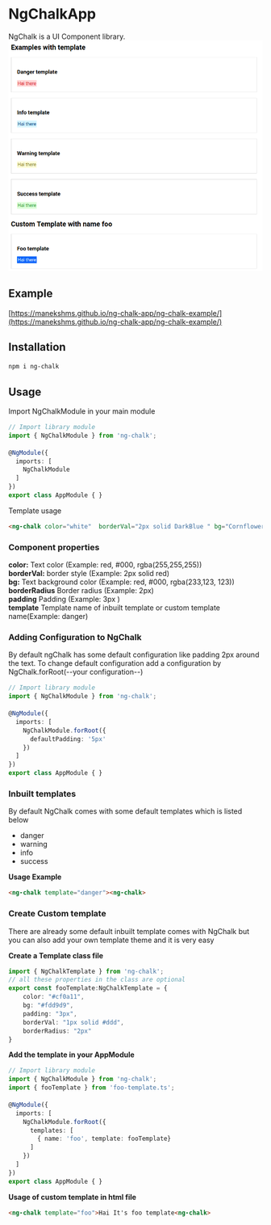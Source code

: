 # NgChalkApp
NgChalk is a UI Component library.
![Screenshort](https://raw.githubusercontent.com/manekshms/ng-chalk-app/master/projects/ng-chalk-example/src/assets/img/ng-chalk-example.png)

## Example
[https://manekshms.github.io/ng-chalk-app/ng-chalk-example/](https://manekshms.github.io/ng-chalk-app/ng-chalk-example/)

## Installation
```bash
npm i ng-chalk
```
## Usage

Import NgChalkModule in your main module

```ts
// Import library module
import { NgChalkModule } from 'ng-chalk';

@NgModule({
  imports: [
    NgChalkModule
  ]
})
export class AppModule { }
```
Template usage  

```html
<ng-chalk color="white"  borderVal="2px solid DarkBlue " bg="CornflowerBlue ">Hai there</ng-chalk>
```

### Component properties 

**color:** Text color (Example: red, #000, rgba(255,255,255))  
**borderVal:** border style (Example: 2px solid red)  
**bg:** Text background color (Example: red, #000, rgba(233,123, 123))  
**borderRadius** Border radius (Example: 2px)  
**padding** Padding (Example: 3px )  
**template** Template name of inbuilt template or custom template name(Example: danger)  


### Adding Configuration to NgChalk
By default ngChalk has some default configuration like padding 2px around the text. 
To change default configuration add a configuration by NgChalk.forRoot(--your configuration--)  

```ts
// Import library module
import { NgChalkModule } from 'ng-chalk';

@NgModule({
  imports: [
    NgChalkModule.forRoot({
      defaultPadding: '5px'
    })
  ]
})
export class AppModule { }
```

### Inbuilt templates
By default NgChalk comes with some default templates which is listed below
* danger
* warning
* info
* success

**Usage Example**  
```html
<ng-chalk template="danger"><ng-chalk>
```  
### Create Custom template
There are already some default inbuilt template comes with NgChalk but you can also add 
your own template theme and it is very easy  

**Create a Template class file**
```ts
import { NgChalkTemplate } from 'ng-chalk';
// all these properties in the class are optional
export const fooTemplate:NgChalkTemplate = {
    color: "#cf0a11",
    bg: "#fdd9d9",
    padding: "3px",
    borderVal: "1px solid #ddd",
    borderRadius: "2px"
}
```

**Add the template in your AppModule**  
```ts
// Import library module
import { NgChalkModule } from 'ng-chalk';
import { fooTemplate } from 'foo-template.ts';

@NgModule({
  imports: [
    NgChalkModule.forRoot({
      templates: [
        { name: 'foo', template: fooTemplate}
      ]
    })
  ]
})
export class AppModule { }
```
**Usage of custom template in html file**  
```html
<ng-chalk template="foo">Hai It's foo template<ng-chalk>
```